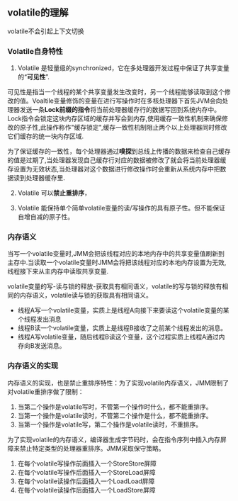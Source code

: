 ## volatile的理解
volatile不会引起上下文切换

### Volatile自身特性

1. Volatile 是轻量级的synchronized，它在多处理器开发过程中保证了共享变量的“**可见性**”.

可见性是指当一个线程的某个共享变量发生改变时，另一个线程能够读取到这个修改的值。Voaltile变量修饰的变量在进行写操作时在多核处理器下首先JVM会向处理器发送一条**Lock前缀的指令**将当前处理器缓存行的数据写回到系统内存中。Lock指令会锁定这块内存区域的缓存并写会到内存,使用缓存一致性机制来确保修改的原子性,此操作称作"缓存锁定",缓存一致性机制阻止两个以上处理器同时修改它们缓存的统一块内存区域.

为了保证缓存的一致性，每个处理器通过**嗅探**到总线上传播的数据来检查自己缓存的值是过期了,当处理器发现自己缓存行对应的数据被修改了就会将当前处理器缓存设置为无效状态,当处理器对这个数据进行修改操作时会重新从系统内存中把数据读到处理器缓存里.

2. Volatile 可以**禁止重排序**，

3. Volatile 能保持单个简单volatile变量的读/写操作的具有原子性。但不能保证自增自减的原子性。	

### **内存语义**
当写一个volatile变量时,JMM会把该线程对应的本地内存中的共享变量值刷新到主存中.当读取一个volatile变量时JMM会将把该线程对应的本地内存设置为无效,线程接下来从主内存中读取共享变量.

volatile变量的写-读与锁的释放-获取具有相同语义，volatile的写与锁的释放有相同的内存语义，volatile读与锁的获取具有相同语义。
 - 线程A写一个volatile变量，实质上是线程A向接下来要读这个volatile变量的某个线程发出消息
 - 线程B读一个volatile变量，实质上是线程B接收了之前某个线程发出的消息。
 - 线程A写volatile变量，随后线程B读这个变量，这个过程实质上线程A通过内存向B发送消息。

### 内存语义的实现

内存语义的实现，也是禁止重排序特性：为了实现volatile内存语义，JMM限制了对volatile重排序做了限制：
 1. 当第二个操作是volatile写时，不管第一个操作时什么，都不能重排序。
 2. 当第一个操作是volatile读时，不管第二个操作是什么，都不能重排序。
 3. 当第一个操作是volatile写，第二个操作是volatile读时，不重排序。
 
为了实现volatile的内存语义，编译器生成字节码时，会在指令序列中插入内存屏障来禁止特定类型的处理器重排序。JMM采取保守策略。

1. 在每个volatile写操作前面插入一个StoreStore屏障
2. 在每个volatile写操作后面插入一个StoreLoad屏障
3. 在每个volatile读操作后面插入一个LoadLoad屏障
4. 在每个volatile读操作后面插入一个LoadStore屏障
